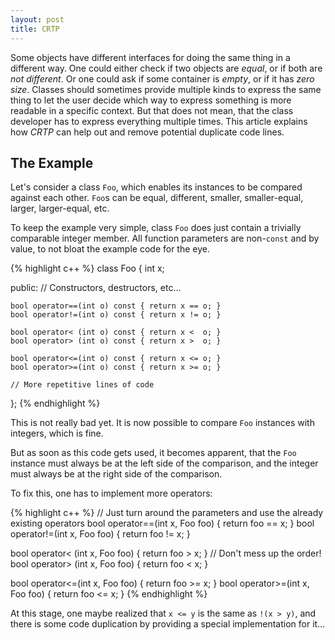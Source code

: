 ```yaml
---
layout: post
title: CRTP
---
```


Some objects have different interfaces for doing the same thing in a different way.
One could either check if two objects are *equal*, or if both are *not different*.
Or one could ask if some container is *empty*, or if it has *zero size*.
Classes should sometimes provide multiple kinds to express the same thing to let the user decide which way to express something is more readable in a specific context.
But that does not mean, that the class developer has to express everything multiple times.
This article explains how *CRTP* can help out and remove potential duplicate code lines.

## The Example

Let's consider a class `Foo`, which enables its instances to be compared against each other.
`Foo`s can be equal, different, smaller, smaller-equal, larger, larger-equal, etc.

To keep the example very simple, class `Foo` does just contain a trivially comparable integer member.
All function parameters are non-`const` and by value, to not bloat the example code for the eye.

{% highlight c++ %}
class Foo
{
    int x;

public:
    // Constructors, destructors, etc...

    bool operator==(int o) const { return x == o; }
    bool operator!=(int o) const { return x != o; }

    bool operator< (int o) const { return x <  o; }
    bool operator> (int o) const { return x >  o; }

    bool operator<=(int o) const { return x <= o; }
    bool operator>=(int o) const { return x >= o; }

    // More repetitive lines of code
};
{% endhighlight %}

This is not really bad yet.
It is now possible to compare `Foo` instances with integers, which is fine.

But as soon as this code gets used, it becomes apparent, that the `Foo` instance must always be at the left side of the comparison, and the integer must always be at the right side of the comparison.

To fix this, one has to implement more operators:

{% highlight c++ %}
// Just turn around the parameters and use the already existing operators
bool operator==(int x, Foo foo) { return foo == x; }
bool operator!=(int x, Foo foo) { return foo != x; }

bool operator< (int x, Foo foo) { return foo >  x; } // Don't mess up the order!
bool operator> (int x, Foo foo) { return foo <  x; }

bool operator<=(int x, Foo foo) { return foo >= x; }
bool operator>=(int x, Foo foo) { return foo <= x; }
{% endhighlight %}

At this stage, one maybe realized that `x <= y` is the same as `!(x > y)`, and there is some code duplication by providing a special implementation for it...

